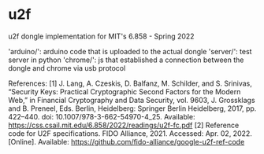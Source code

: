 # u2f

u2f dongle implementation for MIT's 6.858 - Spring 2022

'arduino/': arduino code that is uploaded to the actual dongle
'server/': test server in python
'chrome/': js that established a connection between the dongle and chrome via usb protocol

References:
[1] J. Lang, A. Czeskis, D. Balfanz, M. Schilder, and S. Srinivas, “Security Keys: Practical Cryptographic Second Factors for the Modern Web,” in Financial Cryptography and Data Security, vol. 9603, J. Grossklags and B. Preneel, Eds. Berlin, Heidelberg: Springer Berlin Heidelberg, 2017, pp. 422–440. doi: 10.1007/978-3-662-54970-4_25. Available: https://css.csail.mit.edu/6.858/2022/readings/u2f-fc.pdf
[2] Reference code for U2F specifications. FIDO Alliance, 2021. Accessed: Apr. 02, 2022. [Online]. Available: https://github.com/fido-alliance/google-u2f-ref-code
